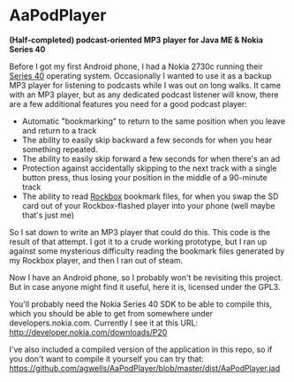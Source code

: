 AaPodPlayer
===========

**(Half-completed) podcast-oriented MP3 player for Java ME & Nokia Series 40**

Before I got my first Android phone, I had a Nokia 2730c running their [Series 40](http://en.wikipedia.org/wiki/Series_40) operating system. Occasionally I wanted to use it as a backup MP3 player for listening to podcasts while I was out on long walks. It came with an MP3 player, but as any dedicated podcast listener will know, there are a few additional features you need for a good podcast player:

* Automatic "bookmarking" to return to the same position when you leave and return to a track
* The ability to easily skip backward a few seconds for when you hear something repeated.
* The ability to easily skip forward a few seconds for when there's an ad
* Protection against accidentally skipping to the next track with a single button press, thus losing your position in the middle of a 90-minute track
* The ability to read [Rockbox](http://www.rockbox.org) bookmark files, for when you swap the SD card out of your Rockbox-flashed player into your phone (well maybe that's just me)

So I sat down to write an MP3 player that could do this. This code is the result of that attempt. I got it to a crude
working prototype, but I ran up against some mysterious difficulty reading the bookmark files generated by my Rockbox
player, and then I ran out of steam.

Now I have an Android phone, so I probably won't be revisiting this project. But in case anyone might find it useful,
here it is, licensed under the GPL3.

You'll probably need the Nokia Series 40 SDK to be able to compile this, which you should be able to get from somewhere under developers.nokia.com. Currently I see it at this URL: http://developer.nokia.com/downloads/P20

I've also included a compiled version of the application in this repo, so if you don't want to compile it yourself you can try that: https://github.com/agwells/AaPodPlayer/blob/master/dist/AaPodPlayer.jad
